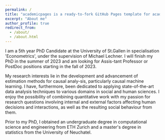 ```yaml
---
permalink: /
title: "academicpages is a ready-to-fork GitHub Pages template for academic personal websites"
excerpt: "About me"
author_profile: true
redirect_from: 
  - /about/
  - /about.html
---
```


I am a 5th year PhD Candidate at the University of St.Gallen in specialisation 'Econometrics', under the supervision of Michael Lechner. I will finish my PhD in the summer of 2023 and am looking for Assis-tant Professor or PostDoc positions starting in the fall of 2023.

My research interests lie in the development and advancement of estimation methods for causal analy-sis, particularly causal machine learning. I have, furthermore, been dedicated to applying state-of-the-art data analysis techniques to various domains in social and human sciences. I enjoy the possibility of combining quantitative work with my passion for research questions involving internal and external factors affecting human decisions and interactions, as well as the resulting social behaviour from them.

Prior to my PhD, I obtained an undergraduate degree in computational science and engineering from ETH Zurich and a master's degree in statistics from the University of Neuchatel.
